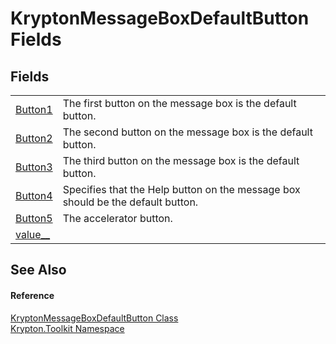 # KryptonMessageBoxDefaultButton Fields




## Fields
<table>
<tr>
<td><a href="391b6e23-1f06-2e5b-33d1-6ebb6da9bd9b.md">Button1</a></td>
<td>The first button on the message box is the default button.</td></tr>
<tr>
<td><a href="580853fc-aa09-05c9-960b-c79751320f40.md">Button2</a></td>
<td>The second button on the message box is the default button.</td></tr>
<tr>
<td><a href="99bfb80f-5555-82f2-12b2-5ad3542620a1.md">Button3</a></td>
<td>The third button on the message box is the default button.</td></tr>
<tr>
<td><a href="b09a1b74-7893-9c7d-c16d-088e067130c8.md">Button4</a></td>
<td>Specifies that the Help button on the message box should be the default button.</td></tr>
<tr>
<td><a href="ea527635-803b-b79b-992e-3570d07a9b18.md">Button5</a></td>
<td>The accelerator button.</td></tr>
<tr>
<td><a href="ead071a0-fcee-66c1-008c-65d0fccd08a0.md">value__</a></td>
<td> </td></tr>
</table>

## See Also


#### Reference
<a href="1134684f-c237-9d6c-db3a-c050a7036d13.md">KryptonMessageBoxDefaultButton Class</a>  
<a href="79d2eac2-21f4-54ff-7552-b20c33c30600.md">Krypton.Toolkit Namespace</a>  
